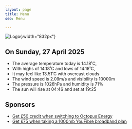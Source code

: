 ```yaml
---
layout: page
title: Menu
seo: Menu

---
```


![Logo](/images/logo.jpg){:width="832px"}

<!-- weather_marker starts -->
## On Sunday, 27 April 2025

- The average temperature today is 14.18˚C,
- With highs of 14.18˚C and lows of 14.18˚C,
- It may feel like 13.51˚C with overcast clouds
- The wind speed is 2.09m/s and visibility is 10000m
- The pressure is 1026hPa and humidity is 71%
- The sun will rise at 04:46 and set at 19:25

<!-- weather_marker ends -->

## Sponsors

- [Get £50 credit when switching to Octopus Energy](https://bit.ly/3oD1nnS)
- [Get £75 when taking a 1000mb YouFibre broadband plan](https://aklam.io/91zWhU?)
